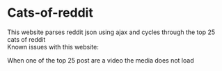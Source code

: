 # Cats-of-reddit
This website parses reddit json using ajax and cycles through the top 25 cats of reddit
<br>
Known issues with this website:
<br>
  <p>When one of the top 25 post are a video the media does not load</p>
